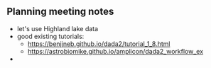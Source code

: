 ## Planning meeting notes

- let's use Highland lake data
- good existing tutorials:
    - https://benjjneb.github.io/dada2/tutorial_1_8.html
    - https://astrobiomike.github.io/amplicon/dada2_workflow_ex
- 
